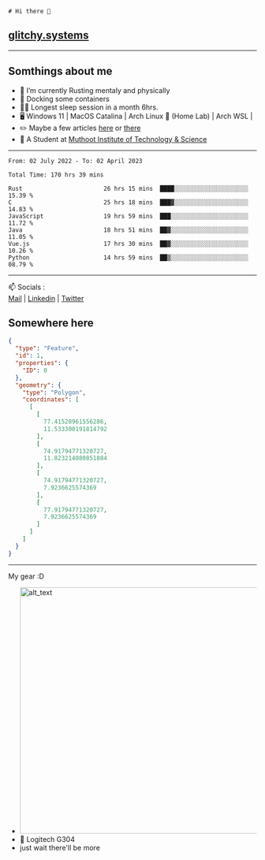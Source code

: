 ```
# Hi there 👋
```
## [glitchy.systems](https://glitchy.systems)
---

## Somthings about me



- 🌱 I’m currently Rusting mentaly and physically
- 🐋 Docking some containers
- 😶‍🌫️ Longest sleep session in a month 6hrs.
- 🖥️ Windows 11 | MacOS Catalina | Arch Linux 🦩 (Home Lab) | Arch WSL |
- ✏️ Maybe a few articles [here](https://medium.com/@advaithnarayanan8) or [there](https://medium.com/@advaithnarayanan8)
- 📑 A Student at [Muthoot Institute of Technology & Science](https://mgmits.ac.in/)



---

<!--START_SECTION:waka-->

```text
From: 02 July 2022 - To: 02 April 2023

Total Time: 170 hrs 39 mins

Rust                       26 hrs 15 mins  ████░░░░░░░░░░░░░░░░░░░░░   15.39 %
C                          25 hrs 18 mins  ███▓░░░░░░░░░░░░░░░░░░░░░   14.83 %
JavaScript                 19 hrs 59 mins  ███░░░░░░░░░░░░░░░░░░░░░░   11.72 %
Java                       18 hrs 51 mins  ██▓░░░░░░░░░░░░░░░░░░░░░░   11.05 %
Vue.js                     17 hrs 30 mins  ██▓░░░░░░░░░░░░░░░░░░░░░░   10.26 %
Python                     14 hrs 59 mins  ██▒░░░░░░░░░░░░░░░░░░░░░░   08.79 %
```

<!--END_SECTION:waka-->

---

📫 Socials :<br>
[Mail](mailto:advaithnarayanan8@gmail.com) | [Linkedin](https://www.linkedin.com/in/advaith-narayanan-a72152214/) | [Twitter](https://twitter.com/advaithnarayan)

## Somewhere here

```geojson
{
  "type": "Feature",
  "id": 1,
  "properties": {
    "ID": 0
  },
  "geometry": {
    "type": "Polygon",
    "coordinates": [
      [
        [
          77.41528961556286,
          11.533300191814792
        ],
        [
          74.91794771320727,
          11.823214080851884
        ],
        [
          74.91794771320727,
          7.9236625574369
        ],
        [
          77.91794771320727,
          7.9236625574369
        ]
      ]
    ]
  }
}
```


--- 
My gear :D

- [<img alt="alt_text" width="500px" src="https://valid.x86.fr/cache/banner/xv24bv-6.png" />](https://valid.x86.fr/xv24bv)
- 🐁 Logitech G304
- just wait there'll be more

